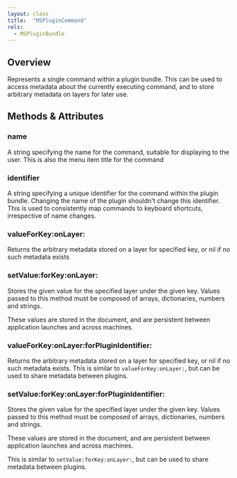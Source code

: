 ```yaml
---
layout: class
title:  "MSPluginCommand"
rels:
  - MSPluginBundle
---
```


## Overview

Represents a single command within a plugin bundle. This can be used to access metadata about the currently executing command, and to store arbitrary metadata on layers for later use.

## Methods & Attributes

### name

A string specifying the name for the command, suitable for displaying to the user. This is also the menu item title for the command

### identifier

A string specifying a unique identifier for the command within the plugin bundle. Changing the name of the plugin shouldn't change this identifier. This is used to consistently map commands to keyboard shortcuts, irrespective of name changes.

### valueForKey:onLayer:

Returns the arbitrary metadata stored on a layer for specified key, or nil if no such metadata exists

### setValue:forKey:onLayer:

Stores the given value for the specified layer under the given key. Values passed to this method must be composed of arrays, dictionaries, numbers and strings.

These values are stored in the document, and are persistent between application launches and across machines.

### valueForKey:onLayer:forPluginIdentifier:

Returns the arbitrary metadata stored on a layer for specified key, or nil if no such metadata exists. This is similar to `valueForKey:onLayer:`, but can be used to share metadata between plugins.

### setValue:forKey:onLayer:forPluginIdentifier:

Stores the given value for the specified layer under the given key. Values passed to this method must be composed of arrays, dictionaries, numbers and strings.

These values are stored in the document, and are persistent between application launches and across machines.

This is similar to `setValue:forKey:onLayer:`, but can be used to share metadata between plugins.
